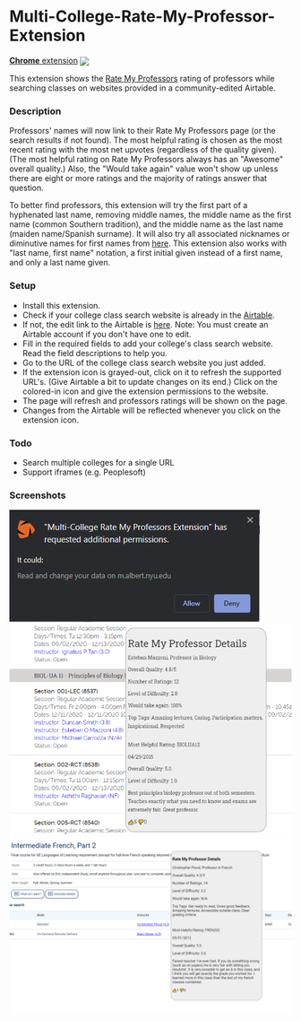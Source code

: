 # Multi-College-Rate-My-Professor-Extension

[**Chrome** extension][link-chrome] [<img valign="middle" src="https://img.shields.io/chrome-web-store/v/kkppfcnjkdgeocghmebigakljcpiamge.svg?label=%20">][link-chrome]

This extension shows the [Rate My Professors](https://www.ratemyprofessors.com/) rating of professors while searching classes on websites provided in a community-edited Airtable. 

### Description
Professors' names will now link to their Rate My Professors page (or the search results if not found). The most helpful rating is chosen as the most recent rating with the most net upvotes (regardless of the quality given). (The most helpful rating on Rate My Professors always has an "Awesome" overall quality.) Also, the "Would take again" value won't show up unless there are eight or more ratings and the majority of ratings answer that question. 

To better find professors, this extension will try the first part of a hyphenated last name, removing middle names, the middle name as the first name (common Southern tradition), and the middle name as the last name (maiden name/Spanish surname). It will also try all associated nicknames or diminutive names for first names from [here](https://github.com/carltonnorthern/nickname-and-diminutive-names-lookup). This extension also works with "last name, first name" notation, a first initial given instead of a first name, and only a last name given.

### Setup
- Install this extension.
- Check if your college class search website is already in the [Airtable](https://airtable.com/shrLerMYO0zwwLasr).
- If not, the edit link to the Airtable is [here](https://airtable.com/invite/l?inviteId=inv3Tecc8DWRnj58K&inviteToken=4f05cad586fc2b0ef1f9e95a814ce1be2ceacd835b93aac5c23b8ff9532566bc). Note: You must create an Airtable account if you don't have one to edit.
- Fill in the required fields to add your college's class search website. Read the field descriptions to help you.
- Go to the URL of the college class search website you just added.
- If the extension icon is grayed-out, click on it to refresh the supported URL's. (Give Airtable a bit to update changes on its end.) Click on the colored-in icon and give the extension permissions to the website.
- The page will refresh and professors ratings will be shown on the page.
- Changes from the Airtable will be reflected whenever you click on the extension icon.

### Todo
- Search multiple colleges for a single URL
- Support iframes (e.g. Peoplesoft)

### Screenshots
![Screenshot](images/screenshot.png)
![Screenshot](images/screenshot2.png)
![Screenshot](images/screenshot3.png)

[link-chrome]: https://chrome.google.com/webstore/detail/multi-college-rate-my-pro/kkppfcnjkdgeocghmebigakljcpiamge?hl=en&authuser=0 "Version published on Chrome Web Store"
